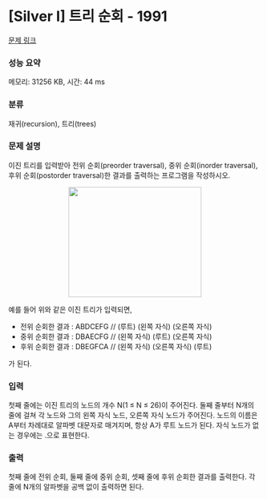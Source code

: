 # [Silver I] 트리 순회 - 1991 

[문제 링크](https://www.acmicpc.net/problem/1991) 

### 성능 요약

메모리: 31256 KB, 시간: 44 ms

### 분류

재귀(recursion), 트리(trees)

### 문제 설명

<p style="user-select: auto;">이진 트리를 입력받아 전위 순회(preorder traversal), 중위 순회(inorder traversal), 후위 순회(postorder traversal)한 결과를 출력하는 프로그램을 작성하시오.</p>

<p style="text-align: center; user-select: auto;"><img alt="" src="https://www.acmicpc.net/JudgeOnline/upload/201007/trtr.png" style="height: 220px; width: 265px; user-select: auto;"></p>

<p style="user-select: auto;">예를 들어 위와 같은 이진 트리가 입력되면,</p>

<ul style="user-select: auto;">
	<li style="user-select: auto;">전위 순회한 결과 : ABDCEFG // (루트) (왼쪽 자식) (오른쪽 자식)</li>
	<li style="user-select: auto;">중위 순회한 결과 : DBAECFG // (왼쪽 자식) (루트) (오른쪽 자식)</li>
	<li style="user-select: auto;">후위 순회한 결과 : DBEGFCA // (왼쪽 자식) (오른쪽 자식) (루트)</li>
</ul>

<p style="user-select: auto;">가 된다.</p>

### 입력 

 <p style="user-select: auto;">첫째 줄에는 이진 트리의 노드의 개수 N(1 ≤ N ≤ 26)이 주어진다. 둘째 줄부터 N개의 줄에 걸쳐 각 노드와 그의 왼쪽 자식 노드, 오른쪽 자식 노드가 주어진다. 노드의 이름은 A부터 차례대로 알파벳 대문자로 매겨지며, 항상 A가 루트 노드가 된다. 자식 노드가 없는 경우에는 .으로 표현한다.</p>

### 출력 

 <p style="user-select: auto;">첫째 줄에 전위 순회, 둘째 줄에 중위 순회, 셋째 줄에 후위 순회한 결과를 출력한다. 각 줄에 N개의 알파벳을 공백 없이 출력하면 된다.</p>

